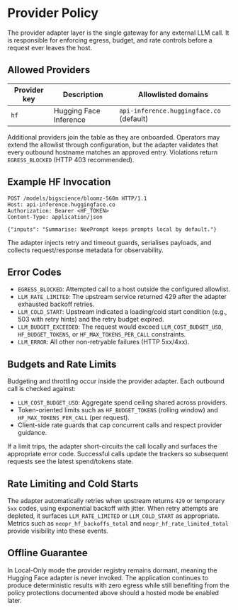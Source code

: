 # Provider Policy

The provider adapter layer is the single gateway for any external LLM call. It is responsible for enforcing egress, budget, and rate controls before a request ever leaves the host.

## Allowed Providers

| Provider key | Description            | Allowlisted domains                      |
|--------------|------------------------|-------------------------------------------|
| `hf`         | Hugging Face Inference | `api-inference.huggingface.co` (default) |

Additional providers join the table as they are onboarded. Operators may extend the allowlist through configuration, but the adapter validates that every outbound hostname matches an approved entry. Violations return `EGRESS_BLOCKED` (HTTP 403 recommended).

## Example HF Invocation

```http
POST /models/bigscience/bloomz-560m HTTP/1.1
Host: api-inference.huggingface.co
Authorization: Bearer <HF_TOKEN>
Content-Type: application/json

{"inputs": "Summarise: NeoPrompt keeps prompts local by default."}
```

The adapter injects retry and timeout guards, serialises payloads, and collects request/response metadata for observability.

## Error Codes

- `EGRESS_BLOCKED`: Attempted call to a host outside the configured allowlist.
- `LLM_RATE_LIMITED`: The upstream service returned 429 after the adapter exhausted backoff retries.
- `LLM_COLD_START`: Upstream indicated a loading/cold start condition (e.g., 503 with retry hints) and the retry budget expired.
- `LLM_BUDGET_EXCEEDED`: The request would exceed `LLM_COST_BUDGET_USD`, `HF_BUDGET_TOKENS`, or `HF_MAX_TOKENS_PER_CALL` constraints.
- `LLM_ERROR`: All other non-retryable failures (HTTP 5xx/4xx).

## Budgets and Rate Limits

Budgeting and throttling occur inside the provider adapter. Each outbound call is checked against:

- `LLM_COST_BUDGET_USD`: Aggregate spend ceiling shared across providers.
- Token-oriented limits such as `HF_BUDGET_TOKENS` (rolling window) and `HF_MAX_TOKENS_PER_CALL` (per request).
- Client-side rate guards that cap concurrent calls and respect provider guidance.

If a limit trips, the adapter short-circuits the call locally and surfaces the appropriate error code. Successful calls update the trackers so subsequent requests see the latest spend/tokens state.

## Rate Limiting and Cold Starts

The adapter automatically retries when upstream returns `429` or temporary `5xx` codes, using exponential backoff with jitter. When retry attempts are depleted, it surfaces `LLM_RATE_LIMITED` or `LLM_COLD_START` as appropriate. Metrics such as `neopr_hf_backoffs_total` and `neopr_hf_rate_limited_total` provide visibility into these events.

## Offline Guarantee

In Local-Only mode the provider registry remains dormant, meaning the Hugging Face adapter is never invoked. The application continues to produce deterministic results with zero egress while still benefiting from the policy protections documented above should a hosted mode be enabled later.
